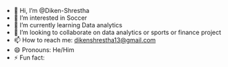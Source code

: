 - 👋 Hi, I’m @Diken-Shrestha
- 👀 I’m interested in Soccer
- 🌱 I’m currently learning Data analytics
- 💞️ I’m looking to collaborate on data analytics or sports or finance project
- 📫 How to reach me: dikenshrestha13@gmail.com 
- 😄 Pronouns: He/Him
- ⚡ Fun fact: 

<!---
Diken-Shrestha/Diken-Shrestha is a ✨ special ✨ repository because its `README.md` (this file) appears on your GitHub profile.
You can click the Preview link to take a look at your changes.
--->
